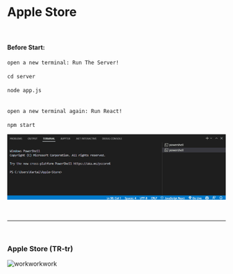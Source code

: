 # Apple Store

<br>

#### Before Start:

```
open a new terminal: Run The Server!

cd server

node app.js


open a new terminal again: Run React!

npm start

```

![workworkwork](https://github.com/alikartalonline/Apple-Store/blob/main/assets/start.gif)


<br>
<hr>
<br>

### Apple Store (TR-tr) 

![workworkwork](https://github.com/alikartalonline/Apple-Store/blob/main/assets/AppleStore.gif)


